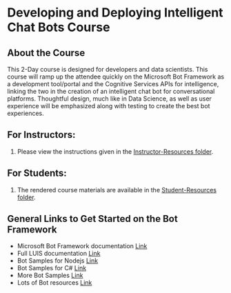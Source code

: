 # Developing and Deploying Intelligent Chat Bots Course

## About the Course

This 2-Day course is designed for developers and data scientists. This course will ramp up the attendee quickly on the Microsoft Bot Framework as a development tool/portal and the Cognitive Services APIs for intelligence, linking the two in the creation of an intelligent chat bot for conversational platforms. Thoughtful design, much like in Data Science, as well as user experience will be emphasized along with testing to create the best bot experiences.

## For Instructors:

1. Please view the instructions given in the [Instructor-Resources folder](Instructor-Resources).


## For Students:

1. The rendered course materials are available in the [Student-Resources folder](Student-Resources).

## General Links to Get Started on the Bot Framework

- Microsoft Bot Framework documentation [Link](https://docs.botframework.com/en-us/)
- Full LUIS documentation [Link](https://www.luis.ai/help)
- Bot Samples for Nodejs [Link](https://github.com/Microsoft/BotBuilder/tree/master/Node/examples)
- Bot Samples for C# [Link](https://github.com/Microsoft/BotBuilder/tree/master/CSharp/Samples)
- More Bot Samples [Link](https://github.com/Microsoft/BotBuilder-Samples)
- Lots of Bot resources [Link](https://aka.ms/botresources)
